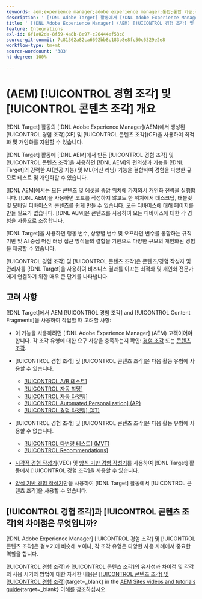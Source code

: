 ```yaml
---
keywords: aem;experience manager;adobe experience manager;통합;통합 기능;경험 조각;콘텐츠 조각
description: ' [!DNL Adobe Target] 활동에서 [!DNL Adobe Experience Manager] 경험 조각 및 콘텐츠 조각을 사용하는 방법에 대해 알아봅니다.'
title: ' [!DNL Adobe Experience Manager] (AEM) [!UICONTROL 경험 조각] 및 [!UICONTROL 콘텐츠 조각]을 사용하려면 어떻게 해야 합니까?'
feature: Integrations
exl-id: 6f1a02da-8f59-4a8b-8e97-c20444ef53c8
source-git-commit: 7c81362a82ca6692bb8c183b8e8fc50c6329e2e8
workflow-type: tm+mt
source-wordcount: '383'
ht-degree: 100%

---
```


# (AEM) [!UICONTROL 경험 조각] 및 [!UICONTROL 콘텐츠 조각] 개요

[!DNL Target] 활동의 [!DNL Adobe Experience Manager]&#8203;(AEM)에서 생성된 [!UICONTROL 경험 조각]&#8203;(XF) 및 [!UICONTROL 콘텐츠 조각]&#8203;(CF)을 사용하여 최적화 및 개인화를 지원할 수 있습니다.

[!DNL Target] 활동에 [!DNL AEM]에서 만든 [!UICONTROL 경험 조각] 및 [!UICONTROL 콘텐츠 조각]을 사용하면 [!DNL AEM]의 편의성과 기능을 [!DNL Target]의 강력한 AI(인공 지능) 및 ML(머신 러닝) 기능을 결합하여 경험을 다양한 규모로 테스트 및 개인화할 수 있습니다.

[!DNL AEM]에서는 모든 콘텐츠 및 에셋을 중앙 위치에 가져와서 개인화 전략을 실행합니다. [!DNL AEM]을 사용하면 코드를 작성하지 않고도 한 위치에서 데스크탑, 태블릿 및 모바일 디바이스의 콘텐츠를 쉽게 만들 수 있습니다. 모든 디바이스에 대해 페이지를 만들 필요가 없습니다. [!DNL AEM]은 콘텐츠를 사용하여 모든 디바이스에 대한 각 경험을 자동으로 조정합니다.

[!DNL Target]을 사용하면 행동 변수, 상황별 변수 및 오프라인 변수를 통합하는 규칙 기반 및 AI 중심 머신 러닝 접근 방식들의 결합을 기반으로 다양한 규모의 개인화된 경험을 제공할 수 있습니다.

[!UICONTROL 경험 조각] 및 [!UICONTROL 콘텐츠 조각]은 콘텐츠/경험 작성자 및 관리자를 [!DNL Target]을 사용하여 비즈니스 결과를 이끄는 최적화 및 개인화 전문가에게 연결하기 위한 매우 큰 단계를 나타냅니다.

## 고려 사항

[!DNL Target]에서 AEM [!UICONTROL 경험 조각] and [!UICONTROL Content Fragments]을 사용하여 작업할 때 고려할 사항:
* 이 기능을 사용하려면 [!DNL Adobe Experience Manager] (AEM) 고객이어야 합니다. 각 조각 유형에 대한 요구 사항을 충족하는지 확인: [경험 조각](/help/main/c-integrating-target-with-mac/aem/experience-fragments-aem.md#requirements) 또는 [콘텐츠 조각](/help/main/c-integrating-target-with-mac/aem/content-fragments-aem.md#requirements).
* [!UICONTROL 경험 조각] 및 [!UICONTROL 콘텐츠 조각]은 다음 활동 유형에 사용할 수 있습니다.

   * [[!UICONTROL A/B 테스트]](/help/main/c-activities/t-test-ab/test-ab.md)
   * [[!UICONTROL 자동 할당]](/help/main/c-activities/automated-traffic-allocation/automated-traffic-allocation.md)
   * [[!UICONTROL 자동 타겟팅]](/help/main/c-activities/auto-target/auto-target-to-optimize.md)
   * [[!UICONTROL Automated Personalization] (AP)](/help/main/c-activities/t-automated-personalization/automated-personalization.md)
   * [[!UICONTROL 경험 타겟팅] (XT)](/help/main/c-activities/t-experience-target/experience-target.md)

* [!UICONTROL 경험 조각] 및 [!UICONTROL 콘텐츠 조각]은 다음 활동 유형에 사용할 수 없습니다.

   * [[!UICONTROL 다변량 테스트] (MVT)](/help/main/c-activities/c-multivariate-testing/multivariate-testing.md)
   * [[!UICONTROL Recommendations]](/help/main/c-recommendations/recommendations.md)

* [시각적 경험 작성기](/help/main/c-experiences/c-visual-experience-composer/visual-experience-composer.md)(VEC) 및 [양식 기반 경험 작성기](/help/main/c-experiences/form-experience-composer.md)를 사용하여 [!DNL Target] 활동에서 [!UICONTROL 경험 조각]을 사용할 수 있습니다.
* [양식 기반 경험 작성기](/help/main/c-experiences/form-experience-composer.md)만을 사용하여 [!DNL Target] 활동에서 [!UICONTROL 콘텐츠 조각]을 사용할 수 있습니다.

## [!UICONTROL 경험 조각]과 [!UICONTROL 콘텐츠 조각]의 차이점은 무엇입니까?

[!DNL Adobe Experience Manager] [!UICONTROL 경험 조각] 및 [!UICONTROL 콘텐츠 조각]은 겉보기에 비슷해 보이나, 각 조각 유형은 다양한 사용 사례에서 중요한 역할을 합니다.

[!UICONTROL 경험 조각]과 [!UICONTROL 콘텐츠 조각]의 유사성과 차이점 및 각각의 사용 시기와 방법에 대한 자세한 내용은 [[!UICONTROL 콘텐츠 조각] 및 [!UICONTROL 경험 조각]](https://experienceleague.adobe.com/docs/experience-manager-learn/sites/content-fragments/understand-content-fragments-and-experience-fragments.html){target=_blank} in the [AEM Sites videos and tutorials guide](https://experienceleague.adobe.com/docs/experience-manager-learn/sites/overview.html){target=_blank} 이해를 참조하십시오.
